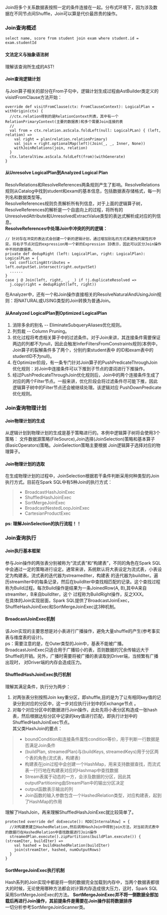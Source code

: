 Join将多个关系数据表按照一定的条件连接在一起。分布式环境下，因为涉及数据在不同节点间Shuffle，Join可以算是代价最昂贵的操作。
### Join查询概述
```text
select name, score from student join exam where student.id = exam.studentId
```
#### 文法定义与抽象语法树
理解该查询所生成的AST!
#### Join查询逻辑计划
与Join算子相关的部分在From子句中，逻辑计划生成过程由AstBuilder类定义的visistFromClause方法开始：
```text
override def visitFromClause(ctx: FromClauseContext): LogicalPlan = withOrigin(ctx) {
  //ctx.relation得到的是RelationContext列表，其中有一个RelationPrimaryContext(主要的数据表)和多个需要Join连接的表
  //
  val from = ctx.relation.asScala.foldLeft(null: LogicalPLan) { (left, relation) =>
    val right = plan(relation.relationPrimary)
    val join = right.optionalMap(left)(Join(_, _, Inner, None))
    withJoinRelations(join, relation)
  }
  ctx.lateralView.asScala.foldLeft(from)(withGenerate)
}
```

#### 从Unresolve LogicalPlan到Analyzed Logical Plan
ResolvRelations和ResolveReferences两条规则产生了影响。ResolveRelations规则从Catalog中找到student和exam的基本信息，包括数据表存储格式，每一列列名和数据类型等。  
ResolveReferences规则负责解析所有列信息，对于上面的逻辑算子树，ResolveReferences的解析是一个自底向上的过程，将所有的UnresolvedAttribute和UnresolvedExtractValue类型的表达式解析成对应的列信息。   
**ResolveReferences中处理Join中冲突的列的逻辑：**
```text
// 针对存在冲突的表达式会创建一个新的逻辑计划，通过增加别名的方式来避免列属性的冲突，将右子节点对应的expression用一个新的Expression ID表示，因此可以区分Join操作中不同的数据表。
private def dedupRight (left: LogicalPlan, right: LogicalPlan): LogicalPLan = {
  val conflictingAttributes = left.outputSet.intersect(right.outputSet)
  ......
}
case j @ Join(left, right, _, _) if !j.duplicateResolved =>
  j.copy(right = dedupRight(left, right))

```
在Analyzer中，还有一个和Join操作直接相关的ResolveNaturalAndUsingJoin规则：将NATURAL或USING类型的Join转换为普通Join。   
#### 从Analyzed LogicalPlan到Optimized LogicalPlan
1. 消除多余的别名 -- EliminateSubqueryAliases优化规则。  
2. 列剪裁 -- Column Pruning。  
3. 优化过程将考虑相关算子中的过滤条件。对于Join来讲，其连接条件需要保证两边的列都不为null，因此会触发InferFiltersFromConstraints规则(本例中，Join算子的裂解条件多了两个，分别约束student表中
的ID和exam表中的studentID不为null)。  
4. 在Optimizer阶段，有一条专门针对Join算子的PushPredicateThroughJoin优化规则：对Join中连接条件可以下推到子节点的谓词进行下推操作。  
5. 经过PushPredicateThroughJoin优化规则后，Join中的两个连接条件生成了对应的两个Filter节点。一般来讲，优化阶段会将过滤条件尽可能下推，因此逻辑算子树中的Filter节点还会被继续处理。该逻辑对应
PushDownPredicate优化规则。  

### Join查询物理计划
#### Join物理计划的生成
从逻辑计划到物理计划的生成是基于策略进行的。本例中逻辑算子树将会使用3个策略： 文件数据源策略(FileSource),Join选择(JoinSelection)策略和基本算子(BasicOperators)策略。JoinSelection策略主要根据
Join逻辑算子选择对应的物理算子。 
#### Join物理计划的选取
在生成物理计划的过程中，JoinSelection根据若干条件判断采用何种类型的Join执行方式。目前在Spark SQL中有5种Join的执行方式：
>* BroadcastHashJoinExec
>* ShuffledHashJoinExec
>* SortMergeJoinExec
>* BroadcastNestedLoopJoinExec
>* CartesianProductExec

**ps: 理解JoinSelection的执行流程！！**

### Join查询执行
#### Join执行基本框架
参与Join操作的两张表分别被称为“流式表”和“构建表”，不同的角色在Spark SQL中会通过一定的策略进行设定。通常来讲，系统默认将大表设定为流式表，小表设定为构建表。流式表的迭代器为streamedIter，构建表
的迭代器为buildIter。遍历streamIter中的每条记录，然后在buildIter中查找相匹配的记录。这个查找过程称为Build过程。每次Build操作是结果为一条JoinedRow(A, B),其中A来自streamIter，B来自buildIter，这个
过程称为BuildRight操作，反之XXX。   
在具体的Join实现层面，Spark SQL提供了BroadcastJoinExec，ShuffleHashJoinExec和SortMergeJoinExec这3种机制。
#### BroadcastJoinExec机制
该Join实现的主要思想是对小表进行广播操作，避免大量shuffle的产生(参考事实表与维度表的设计)。  
ps：需要注意的是，在Outer类型的Join中，基表不能被广播。BroadcastJoinExec只适合用于广播较小的表，否则数据的冗余传输远大于Shuffle的开销。另外，广播时需要将被广播的表读取到Driver端，当频繁有广播出现时，
对Driver端的内存会造成压力。   
#### ShuffledHashJoinExec执行机制
理解其满足条件，执行分为两步：  
1. 对两张表分别按照Join key重分区，即shuffle,目的是为了让有相同key值的记录分到对应的分区中，这一步对应执行计划中的Exchange节点 。  
2. 对每个对应分区中的数据进行Join操作，此处先将小表分区构造成一张hash表，然后根据达标分区中记录的key值进行匹配，即执行计划中的ShuffledHashJoinExec节点。   
其父类HashJoin的要点：
>* boundCondition和连接条件属性condition等价，用于判断一行数据是否满足Join条件
>* (buildPlan, streamedPlan)与(buildKeys, streamedKeys)用于分区两个表的角色(流式表，构建表)
>* 构建表在join过程中会创建一个HashMap，用来支持数据查找，而流式表一行行地在构建表对应的Hashmap中查找数据  
>* Stream表属于动态的一方，会涉及数据的分区，因此其outputPartitioning由StreamPlan中的输出分区决定  
>* output函数表示输出的列
>* Join函数的输入参数包含一个HashedRelation类型，对应构建表，起到了HashMap的作用

理解了HashJoin，再来理解ShuffledHashJoinExec就比较简单了。
```text
protected override def doExecute(): RDD[InternalRow] = {
  //对构建表建立HashedRelation,然后调用HashJoin中得到join方法，对当前流式表中的数据行在HashedRelation中查找数据进行Join操作
  streamedPlan.execute().zipPartitions(buildPlan.execute()) { (streamIter, buildIter) =>
    val hashed = buildHashedRelation(buildIter)
    join(streamIter, hashed, numOutputRows)
  }
}
```

#### SortMergeJoinExec执行机制
Hash系列的Join实现中都是将一侧的数据完全加载到内存中，当两个数据表都很大的时候，无论使用哪种方法都会对计算内存造成很大压力，这时，Spark SQL采用SortMergeJoinExec的方法。
**SortMergeJoinExec并不将一侧数据全部加载后再进行Join操作，其前提条件是需要在Join操作前将数据排序**    
一切分析参考SortMergeJoinScanner类。  


